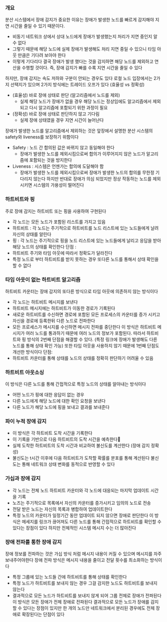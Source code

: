 ### 개요
분산 시스템에서 장애 감지가 중요한 이유는 장애가 발생한 노드를 빠르게 감지해야 지연 시간을 줄일 수 있기 때문이다. 
* 비동기 네트워크 상에서 상대 노드에게 장애가 발생했는지 처리가 지연 중인지 알 수 없다
* 그렇기 때문에 해당 노드에 실제 장애가 발생해도 처리 지연 중일 수 있으니 타임 아웃 만큼은 기다려 보아야 한다
* 이렇게 기다리다 결국 장애가 발생 했다는 것을 감지하면 해당 노드를 제외하고 연산을 수행할 것이다.
즉, 장애 감지가 빠를 수록 지연 시간을 줄일 수 있다

하지만, 장애 감지는 속도 저하와 구분이 안되는 경우도 있다
로컬 노드 입장에서는 2가지 선택지가 있으며 2가지 방식에는 트레이드 오프가 있다 (효율성 vs 정확성)
* (효율성) 바로 장애 상태로 판단 (알고리즘에서 노드를 제외)
	* 실제 해당 노드가 장애가 없을 경우 해당 노드는 정상임에도 알고리즘에서 제외되고 다시 알고리즘에 포함되기 위한 과정이 필요
* (정확성) 바로 장애 상태로 판단하지 않고 기다림 
	* 실제 장애 상태였을 경우 지연 시간이 늘어난다

장애가 발생한 노드를 알고리즘에서 제외하는 것은 앞장에서 설명한 분산 시스템의 safety와 liveness를 보장하기 위함이다
* Safety : 노드 간 합의된 값은 바뀌지 않고 동일해야 한다
	* 장애가 발생한 노드를 제외시킴으로써 합의가 이루어지지 않은 노드가 알고리즘에 포함되는 것을 방지한다
* Liveness : 시스템은 언젠가는 합의에 도달해야 함
	* 장애가 발생한 노드를 제외시킴으로써 장애가 발생한 노드의 합의를 무한정 기다리지 않는다
하지만 반대로 장애가 의심 되었지만 정상 작동하는 노드를 제외시키면 시스템의 가용성이 떨어진다

### 하트비트와 핑
주로 장애 감지는 하트비트 또는 핑을 사용하여 구현된다
* 각 노드는 모든 노드가 포함된 리스트를 가지고 있음
* 하트비트 : 각 노드는 주기적으로 하트비트를 노드 리스트에 있는 노드들에게 날려 자신의 상태를 알린다
* 핑 : 각 노드는 주기적으로 핑을 노드 리스트에 있는 노드들에게 날리고 응답을 받아 해당 노드의 상태를 확인한다
단점 : 
* 하트비트 주기와 타임 아웃에 따라서 정확도가 달라진다
*  특정 노드로 부터 하트비트를 받지 못하는 경우 또다른 노드를 통해서 상태 확인을 할 수 없다

### 타임 아웃이 없는 하트비트 알고리즘
하트비트 카운터는 장애 감지의 또다른 방식으로 타임 아웃에 의존하지 않는 방식이다 
* 각 노드는 하트비트 메시지를 보낸다
* 하트비트 메시지에는 하트비트가 이동한 경로가 기록된다
* 새로운 하트비트를 수신하면 경로에 포함된 모든 프로세스의 카운터를 증가 시키고 자신을 경로에 등록한뒤 다른 노드로 전파한다
* 모든 프로세스가 메시지를 수신하면 메시지 전파를 중단한다
이 방식은 하트비트 메시지가 여러 노드를 통과하기 때문에 여러 노드의 정보가 포함된다. 따라서 하트비트와 핑 방식의 2번째 단점을 해결할 수 있다. (특정 링크에 장애가 발생해도 다른 노드를 통해 상태 확인 가능) 또한 타임 아웃을 사용하지 않기 때문에 1번째 단점도 개선한 방식이다 
단점: 
* 하트비트 카운터를 통해 상태를 노드의 상태를 정확히 판단하기 어려울 수 있음 

### 하트비트 아웃소싱
이 방식은 다른 노드를 통해 간접적으로 특정 노드의 상태를 알아내는 방식이다
* 어떤 노드가 핑에 대한 응답이 없는 경우
* 다른 노드에게 해당 노드에 대한 확인 요청을 보낸다
* 다른 노드가 해당 노드에 핑을 보내고 결과를 보내준다

### 파이 누적 장애 감지
* 이 방식은 각 하트비트 도착 시간을 기록한다
* 이 기록을 기반으로 다음 하트비트의 도착 시간을 예측한다
* 실제 도착한 하트비트의 도착 시간과 비교하여 불신도를 계산한다 (장애 감지 정확성)
* 불신도는 t시간 이후에 다음 하트비트가 도착할 확률를 분포를 통해 계산된다
불신도는 통해 네트워크 상태 변화를 동적으로 반영할 수 있다

### 가십과 장애 감지
* 각 노드는 전체 노드 하트비트 카운터와 각 노드에 대응되는 마지막 업데이트 시간을 기록
* 노즈는 주기적으로 목록에서 자신의 카운터를 증가시키고 임의의 노드로 전송
* 전달 받은 노드는 자신의 목록과 병합하여 업데이트한다
* 특정 노드의 카운터가 일정기간 동안 업데이트 되지 않으면 장애로 판단한다 
이 방식은 메세지를 링크가 끊어져도 다른 노드를 통해 간접적으로 하트비트를 확인할 수 있다는 장점이 있다
하지만 전체적인 시스템 메시지 수는 더 많아진다

### 장애 전파를 통한 장애 감지
장애 정보를 전파하는 것은 가십 방식 처럼 메시지 내용이 커질 수 있으며 메시지를 자주 보내주어야한다
장애 전파 방식은 메시지 내용을 줄이고 전달 횟수를 최소화하는 방식이다
* 특정 그룹에 있는 노드들 간에 하트비트를 통해 상태를 확인한다
* 특정 노드가 하트비트를 보내지 않는 경우 그걸 감지한 노드도 하트비트를 보내지 않는다
* 결과적으로 모든 노드가 하트비트를 보내지 않게 되어 그룹 전체로 장애가 전파된다
이 방식은 모든 장애가 전체 장애로 전파된다
결과적으로 모든 노드가 장애를 감지할 수 있다는 장점이 있지만
한 개의 노드만 네트워크에서 분리된 경우에도 전체 장애로 확장된다는 단점이 있다




